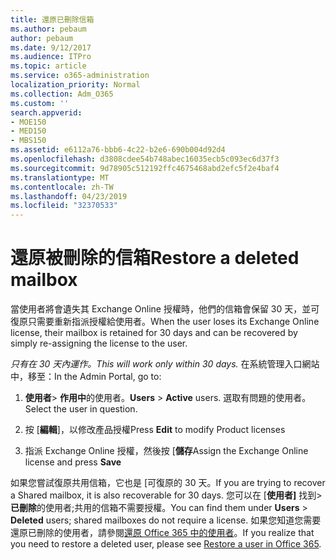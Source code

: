 ```yaml
---
title: 還原已刪除信箱
ms.author: pebaum
author: pebaum
ms.date: 9/12/2017
ms.audience: ITPro
ms.topic: article
ms.service: o365-administration
localization_priority: Normal
ms.collection: Adm_O365
ms.custom: ''
search.appverid:
- MOE150
- MED150
- MBS150
ms.assetid: e6112a76-bbb6-4c22-b2e6-690b004d92d4
ms.openlocfilehash: d3808cdee54b748abec16035ecb5c093ec6d37f3
ms.sourcegitcommit: 9d78905c512192ffc4675468abd2efc5f2e4baf4
ms.translationtype: MT
ms.contentlocale: zh-TW
ms.lasthandoff: 04/23/2019
ms.locfileid: "32370533"
---
```

# <a name="restore-a-deleted-mailbox"></a><span data-ttu-id="32368-102">還原被刪除的信箱</span><span class="sxs-lookup"><span data-stu-id="32368-102">Restore a deleted mailbox</span></span>

<span data-ttu-id="32368-103">當使用者將會遺失其 Exchange Online 授權時，他們的信箱會保留 30 天，並可復原只需要重新指派授權給使用者。</span><span class="sxs-lookup"><span data-stu-id="32368-103">When the user loses its Exchange Online license, their mailbox is retained for 30 days and can be recovered by simply re-assigning the license to the user.</span></span>
  
 <span data-ttu-id="32368-104">*只有在 30 天內運作。*</span><span class="sxs-lookup"><span data-stu-id="32368-104">*This will work only within 30 days.*</span></span>  <span data-ttu-id="32368-105">在系統管理入口網站中，移至：</span><span class="sxs-lookup"><span data-stu-id="32368-105">In the Admin Portal, go to:</span></span> 
  
1. <span data-ttu-id="32368-106">**使用者**\> **作用中**的使用者。</span><span class="sxs-lookup"><span data-stu-id="32368-106">**Users** \> **Active** users.</span></span> <span data-ttu-id="32368-107">選取有問題的使用者。</span><span class="sxs-lookup"><span data-stu-id="32368-107">Select the user in question.</span></span> 
    
2. <span data-ttu-id="32368-108">按 [**編輯**]，以修改產品授權</span><span class="sxs-lookup"><span data-stu-id="32368-108">Press **Edit** to modify Product licenses</span></span> 
    
3. <span data-ttu-id="32368-109">指派 Exchange Online 授權，然後按 [**儲存**</span><span class="sxs-lookup"><span data-stu-id="32368-109">Assign the Exchange Online license and press **Save**</span></span>
    
<span data-ttu-id="32368-110">如果您嘗試復原共用信箱，它也是 [可復原的 30 天。</span><span class="sxs-lookup"><span data-stu-id="32368-110">If you are trying to recover a Shared mailbox, it is also recoverable for 30 days.</span></span> <span data-ttu-id="32368-111">您可以在 [**使用者]** 找到\>**已刪除**的使用者;共用的信箱不需要授權。</span><span class="sxs-lookup"><span data-stu-id="32368-111">You can find them under **Users** \> **Deleted** users; shared mailboxes do not require a license.</span></span> <span data-ttu-id="32368-112">如果您知道您需要還原已刪除的使用者，請參閱[還原 Office 365 中的使用者](https://docs.microsoft.com/en-us/office365/admin/add-users/restore-user)。</span><span class="sxs-lookup"><span data-stu-id="32368-112">If you realize that you need to restore a deleted user, please see [Restore a user in Office 365](https://docs.microsoft.com/en-us/office365/admin/add-users/restore-user).</span></span>
  

